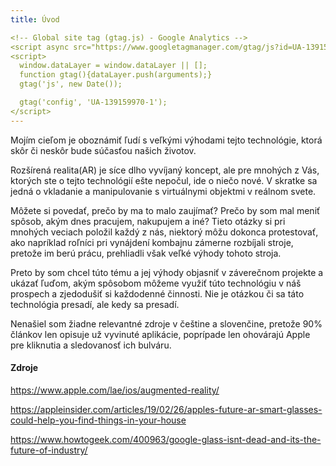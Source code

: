 ```yaml
---
title: Úvod

<!-- Global site tag (gtag.js) - Google Analytics -->
<script async src="https://www.googletagmanager.com/gtag/js?id=UA-139159970-1"></script>
<script>
  window.dataLayer = window.dataLayer || [];
  function gtag(){dataLayer.push(arguments);}
  gtag('js', new Date());

  gtag('config', 'UA-139159970-1');
</script>
---
```


Mojím cieľom je oboznámiť ľudí s veľkými výhodami tejto technológie, ktorá skôr či neskôr bude súčasťou našich životov.

Rozšírená realita(AR) je síce dlho vyvíjaný koncept, ale pre mnohých z Vás, ktorých ste o tejto technológií ešte nepočul, ide o niečo nové. V skratke sa jedná o vkladanie a manipulovanie s virtuálnymi objektmi v reálnom svete.

Môžete si povedať, prečo by ma to malo zaujímať? Prečo by som mal meniť spôsob, akým dnes pracujem, nakupujem a iné? Tieto otázky si pri mnohých veciach položil každý z nás, niektorý môžu dokonca protestovať, ako napríklad roľníci pri vynájdení kombajnu zámerne rozbíjali stroje, pretože im berú prácu, prehliadli však veľké výhody tohoto stroja.

Preto by som chcel túto tému a jej výhody objasniť v záverečnom projekte a ukázať ľuďom, akým spôsobom môžeme využiť túto technológiu v náš prospech a zjedodušiť si každodenné činnosti. Nie je otázkou či sa táto technológia presadí, ale kedy sa presadí.

Nenašiel som žiadne relevantné zdroje v češtine a slovenčine, pretože 90% článkov len opisuje už vyvinuté aplikácie, poprípade len ohovárajú Apple pre kliknutia a sledovanosť ich bulváru.

#### Zdroje

https://www.apple.com/lae/ios/augmented-reality/

https://appleinsider.com/articles/19/02/26/apples-future-ar-smart-glasses-could-help-you-find-things-in-your-house

https://www.howtogeek.com/400963/google-glass-isnt-dead-and-its-the-future-of-industry/

